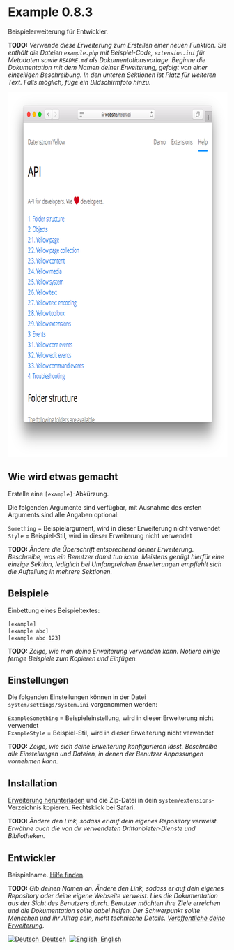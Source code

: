 Example 0.8.3
=============
Beispielerweiterung für Entwickler.

**TODO:** *Verwende diese Erweiterung zum Erstellen einer neuen Funktion. Sie enthält die Dateien `example.php` mit Beispiel-Code, `extension.ini` für Metadaten sowie `README.md` als Dokumentationsvorlage. Beginne die Dokumentation mit dem Namen deiner Erweiterung, gefolgt von einer einzeiligen Beschreibung. In den unteren Sektionen ist Platz für weiteren Text. Falls möglich, füge ein Bildschirmfoto hinzu.*

<p align="center"><img src="example-screenshot.png?raw=true" width="795" height="836" alt="Bildschirmfoto"></p>

## Wie wird etwas gemacht

Erstelle eine `[example]`-Abkürzung. 

Die folgenden Argumente sind verfügbar, mit Ausnahme des ersten Arguments sind alle Angaben optional:

`Something` = Beispielargument, wird in dieser Erweiterung nicht verwendet    
`Style` = Beispiel-Stil, wird in dieser Erweiterung nicht verwendet

**TODO:** *Ändere die Überschrift entsprechend deiner Erweiterung. Beschreibe, was ein Benutzer damit tun kann. Meistens genügt hierfür eine einzige Sektion, lediglich bei Umfangreichen Erweiterungen empfiehlt sich die Aufteilung in mehrere Sektionen.*

## Beispiele

Einbettung eines Beispieltextes:

    [example]
    [example abc]
    [example abc 123]

**TODO:** *Zeige, wie man deine Erweiterung verwenden kann. Notiere einige fertige Beispiele zum Kopieren und Einfügen.*

## Einstellungen

Die folgenden Einstellungen können in der Datei `system/settings/system.ini` vorgenommen werden:

`ExampleSomething` = Beispieleinstellung, wird in dieser Erweiterung nicht verwendet  
`ExampleStyle` = Beispiel-Stil, wird in dieser Erweiterung nicht verwendet  

**TODO:** *Zeige, wie sich deine Erweiterung konfigurieren lässt. Beschreibe alle Einstellungen und Dateien, in denen der Benutzer Anpassungen vornehmen kann.*

## Installation

[Erweiterung herunterladen](https://github.com/schulle4u/yellow-extension-example/archive/master.zip) und die Zip-Datei in dein `system/extensions`-Verzeichnis kopieren. Rechtsklick bei Safari.

**TODO:** *Ändere den Link, sodass er auf dein eigenes Repository verweist. Erwähne auch die von dir verwendeten Drittanbieter-Dienste und Bibliotheken.*

## Entwickler

Beispielname. [Hilfe finden](https://github.com/schulle4u/yellow-extension-example/issues).

**TODO:** *Gib deinen Namen an. Ändere den Link, sodass er auf dein eigenes Repository oder deine eigene Webseite verweist. Lies die Dokumentation aus der Sicht des Benutzers durch. Benutzer möchten ihre Ziele erreichen und die Dokumentation sollte dabei helfen. Der Schwerpunkt sollte Menschen und ihr Alltag sein, nicht technische Details.  [Veröffentliche deine Erweiterung](https://github.com/datenstrom/yellow-extensions/blob/master/source/publish/README-de.md).*

<p>
<a href="README-de.md"><img src="https://raw.githubusercontent.com/datenstrom/yellow-extensions/master/source/help/language-de.png" width="15" height="15" alt="Deutsch">&nbsp; Deutsch</a>&nbsp;
<a href="README.md"><img src="https://raw.githubusercontent.com/datenstrom/yellow-extensions/master/source/help/language-en.png" width="15" height="15" alt="English">&nbsp; English</a>&nbsp;
</p>

